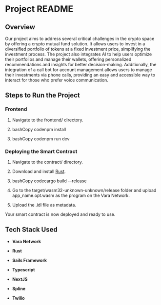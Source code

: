 Project README
==============

Overview
--------

Our project aims to address several critical challenges in the crypto space by offering a crypto mutual fund solution. It allows users to invest in a diversified portfolio of tokens at a fixed investment price, simplifying the investment process. The project also integrates AI to help users optimize their portfolios and manage their wallets, offering personalized recommendations and insights for better decision-making. Additionally, the integration of a call bot for account management allows users to manage their investments via phone calls, providing an easy and accessible way to interact for those who prefer voice communication.

Steps to Run the Project
------------------------

### Frontend

1.  Navigate to the frontend/ directory.
    
2.  bashCopy codenpm install
    
3.  bashCopy codenpm run dev
    

### Deploying the Smart Contract

1.  Navigate to the contract/ directory.
    
2.  Download and install [Rust](https://www.rust-lang.org/).
    
3.  bashCopy codecargo build --release
    
4.  Go to the target/wasm32-unknown-unknown/release folder and upload app\_name.opt.wasm as the program on the Vara Network.
    
5.  Upload the .idl file as metadata.
    

Your smart contract is now deployed and ready to use.

Tech Stack Used
---------------

*   **Vara Network**
    
*   **Rust**
    
*   **Sails Framework**
    
*   **Typescript**
    
*   **NextJS**
    
*   **Spline**
    
*   **Twilio**
